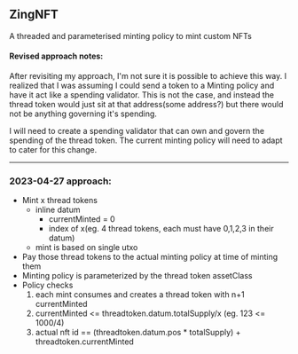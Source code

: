 ## ZingNFT
A threaded and parameterised minting policy to mint custom NFTs

#### Revised approach notes:  
After revisiting my approach, I'm not sure it is possible to achieve this way. I realized that I was assuming I could send a token to a Minting policy and have it act like a spending validator. This is not the case, and instead the thread token would just sit at that address(some address?) but there would not be anything governing it's spending. 

I will need to create a spending validator that can own and govern the spending of the thread token. The current minting policy will need to adapt to cater for this change. 

---

### 2023-04-27 approach:

- Mint x thread tokens  
    - inline datum
        - currentMinted = 0  
        - index of x(eg. 4 thread tokens, each must have 0,1,2,3 in their datum)  
    - mint is based on single utxo
- Pay those thread tokens to the actual minting policy at time of minting them  
- Minting policy is parameterized by the thread token assetClass  
- Policy checks
    1. each mint consumes and creates a thread token with n+1 currentMinted  
    2. currentMinted <= threadtoken.datum.totalSupply/x (eg. 123 <= 1000/4)  
    3. actual nft id == (threadtoken.datum.pos * totalSupply) + threadtoken.currentMinted  